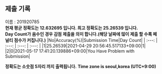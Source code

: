 


  
## 제출 기록  
이름 : 201920785  
**현재 평균 정확도는 12.632695 입니다. 최고 정확도는 25.26539 입니다.**  
**Day Count가 음수인 경우 감점 제출을 의미 합니다.(해당 날짜에 많이 제출 할 수록 페널티 점수가 커집니다.)**
|No|Accuracy(%)|Submission Time|Day Count|
| :---: | :---: | :---: | :---: |
|1|25.26539|2021-04-29 20:56:45.517133+09:00|1|
|2|0|2021-05-17 17:41:20.139886+09:00|You Have Problem with Submission|


**정확도는 소숫점 5자리 까지 출력됩니다.**
**Time zone is seoul,korea (UTC+9:00)**
